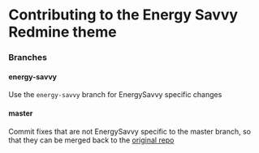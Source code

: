 # Contributing to the Energy Savvy Redmine theme

### Branches

#### energy-savvy
Use the `energy-savvy` branch for EnergySavvy specific changes

#### master
Commit fixes that are not EnergySavvy specific to the master branch, so that they can be merged back to the [original repo](https://github.com/hardpixel/minelab)
